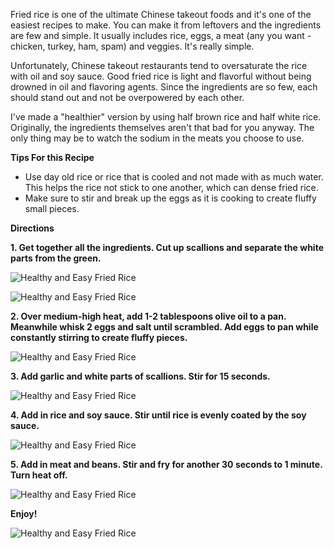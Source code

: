Fried rice is one of the ultimate Chinese takeout foods and it's one of the easiest recipes to make.  You can make it from leftovers and the ingredients are few and simple.  It usually includes rice, eggs, a meat (any you want - chicken, turkey, ham, spam) and veggies.  It's really simple.

Unfortunately, Chinese takeout restaurants tend to oversaturate the rice with oil and soy sauce.  Good fried rice is light and flavorful without being drowned in oil and flavoring agents.  Since the ingredients are so few, each should stand out and not be overpowered by each other.

I've made a "healthier" version by using half brown rice and half white rice.  Originally, the ingredients themselves aren't that bad for you anyway.  The only thing may be to watch the sodium in the meats you choose to use. 

__Tips For this Recipe__

- Use day old rice or rice that is cooled and not made with as much water.  This helps the rice not stick to one another, which can dense fried rice.
- Make sure to stir and break up the eggs as it is cooking to create fluffy small pieces.

__Directions__

__1. Get together all the ingredients.  Cut up scallions and separate the white parts from the green.__

![Healthy and Easy Fried Rice](../img/158-2.jpg "")

![Healthy and Easy Fried Rice](../img/158-4.jpg "")

__2. Over medium-high heat, add 1-2 tablespoons olive oil to a pan. Meanwhile whisk 2 eggs and salt until scrambled.  Add eggs to pan while constantly stirring to create fluffy pieces.__

![Healthy and Easy Fried Rice](../img/158-6.jpg "")

__3. Add garlic and white parts of scallions.  Stir for 15 seconds.__

![Healthy and Easy Fried Rice](../img/158-7.jpg "")

__4. Add in rice and soy sauce.  Stir until rice is evenly coated by the soy sauce.__

![Healthy and Easy Fried Rice](../img/158-8.jpg "")

__5. Add in meat and beans.  Stir and fry for another 30 seconds to 1 minute.  Turn heat off.__

![Healthy and Easy Fried Rice](../img/158-9.jpg "")

__Enjoy!__

![Healthy and Easy Fried Rice](../img/158-10.jpg "")


